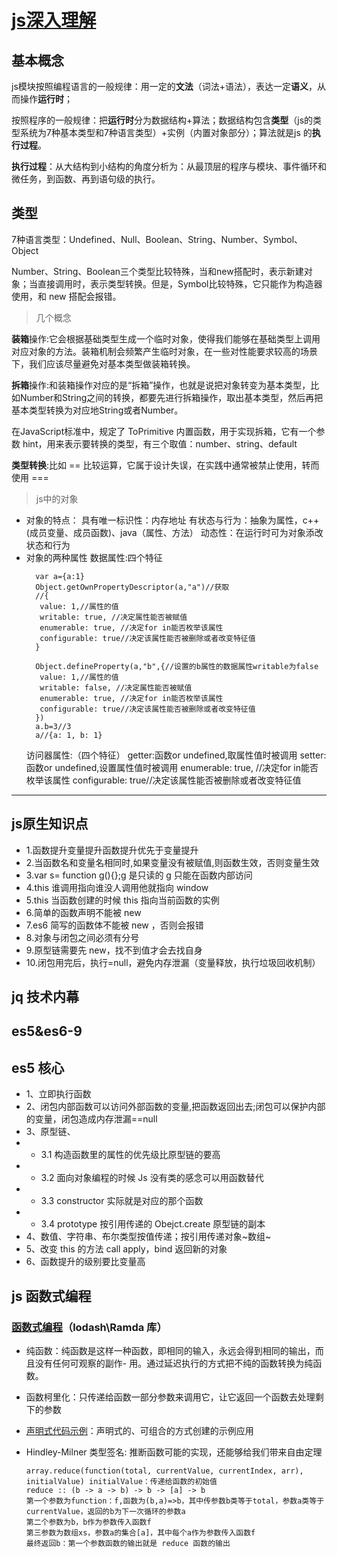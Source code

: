 # [js深入理解](https://javascript.info/)
## 基本概念
js模块按照编程语言的一般规律：用一定的**文法**（词法+语法），表达一定**语义**，从而操作**运行时**；

按照程序的一般规律：把**运行时**分为数据结构+算法；数据结构包含**类型**（js的类型系统为7种基本类型和7种语言类型）+实例（内置对象部分）；算法就是js 的**执行过程**。

**执行过程**：从大结构到小结构的角度分析为：从最顶层的程序与模块、事件循环和微任务，到函数、再到语句级的执行。


## 类型
7种语言类型：Undefined、Null、Boolean、String、Number、Symbol、Object

Number、String、Boolean三个类型比较特殊，当和new搭配时，表示新建对象；当直接调用时，表示类型转换。但是，Symbol比较特殊，它只能作为构造器使用，和 new 搭配会报错。

> 几个概念

**装箱**操作:它会根据基础类型生成一个临时对象，使得我们能够在基础类型上调用对应对象的方法。装箱机制会频繁产生临时对象，在一些对性能要求较高的场景下，我们应该尽量避免对基本类型做装箱转换。

**拆箱**操作:和装箱操作对应的是“拆箱”操作，也就是说把对象转变为基本类型，比如Number和String之间的转换，都要先进行拆箱操作，取出基本类型，然后再把基本类型转换为对应地String或者Number。

在JavaScript标准中，规定了 ToPrimitive 内置函数，用于实现拆箱，它有一个参数 hint，用来表示要转换的类型，有三个取值：number、string、default

**类型转换**:比如 == 比较运算，它属于设计失误，在实践中通常被禁止使用，转而使用 ===

> js中的对象

- 对象的特点：
    具有唯一标识性：内存地址
    有状态与行为：抽象为属性，c++(成员变量、成员函数)、java（属性、方法）
    动态性：在运行时可为对象添改状态和行为
- 对象的两种属性
  数据属性:四个特征
  ```
    var a={a:1}
    Object.getOwnPropertyDescriptor(a,"a")//获取
    //{
     value: 1,//属性的值
     writable: true, //决定属性能否被赋值
     enumerable: true, //决定for in能否枚举该属性
     configurable: true//决定该属性能否被删除或者改变特征值
    }

    Object.defineProperty(a,"b",{//设置的b属性的数据属性writable为false
     value: 1,//属性的值
     writable: false, //决定属性能否被赋值
     enumerable: true, //决定for in能否枚举该属性
     configurable: true//决定该属性能否被删除或者改变特征值
    })
    a.b=3//3
    a//{a: 1, b: 1}

  ```
  访问器属性:（四个特征）
    getter:函数or undefined,取属性值时被调用
    setter:函数or undefined,设置属性值时被调用
    enumerable: true, //决定for in能否枚举该属性
    configurable: true//决定该属性能否被删除或者改变特征值
<hr>

## js原生知识点

-   1.函数提升变量提升函数提升优先于变量提升
-   2.当函数名和变量名相同时,如果变量没有被赋值,则函数生效，否则变量生效
-   3.var s= function g(){};g 是只读的 g 只能在函数内部访问
-   4.this 谁调用指向谁没人调用他就指向 window
-   5.this 当函数创建的时候 this 指向当前函数的实例
-   6.简单的函数声明不能被 new
-   7.es6 简写的函数体不能被 new ，否则会报错
-   8.对象与闭包之间必须有分号
-   9.原型链需要先 new，找不到值才会去找自身
-   10.闭包用完后，执行=null，避免内存泄漏（变量释放，执行垃圾回收机制）

## jq 技术内幕

## es5&es6-9

## es5 核心

-   1、立即执行函数
-   2、闭包内部函数可以访问外部函数的变量,把函数返回出去;闭包可以保护内部的变量，闭包造成内存泄漏==null
-   3、原型链、
-   -   3.1 构造函数里的属性的优先级比原型链的要高
-   -   3.2 面向对象编程的时候 Js 没有类的感念可以用函数替代
-   -   3.3 constructor 实际就是对应的那个函数
-   -   3.4 prototype 按引用传递的 Obejct.create 原型链的副本
-   4、数值、字符串、布尔类型按值传递；按引用传递对象~数组~
-   5、改变 this 的方法 call apply，bind 返回新的对象
-   6、函数提升的级别要比变量高

## js 函数式编程

### [函数式编程]()（lodash\Ramda 库）

-   纯函数：纯函数是这样一种函数，即相同的输入，永远会得到相同的输出，而且没有任何可观察的副作- 用。通过延迟执行的方式把不纯的函数转换为纯函数。
-   函数柯里化：只传递给函数一部分参数来调用它，让它返回一个函数去处理剩下的参数
-   [声明式代码示例](./code/flickr/index.html)：声明式的、可组合的方式创建的示例应用
-   Hindley-Milner 类型签名: 推断函数可能的实现，还能够给我们带来自由定理

    ```
    array.reduce(function(total, currentValue, currentIndex, arr), initialValue) initialValue：传递给函数的初始值
    reduce :: (b -> a -> b) -> b -> [a] -> b
    第一个参数为function：f,函数为(b,a)=>b，其中传参数b类等于total，参数a类等于currentValue，返回的b为下一次循环的参数a
    第二个参数为b，b作为参数传入函数f
    第三参数为数组xs，参数a的集合[a]，其中每个a作为参数传入函数f
    最终返回b：第一个参数函数的输出就是 reduce 函数的输出

    ```